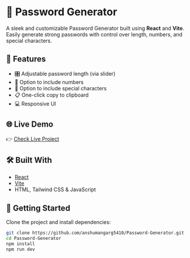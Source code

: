 # 🔐 Password Generator

A sleek and customizable Password Generator built using **React** and **Vite**.  
Easily generate strong passwords with control over length, numbers, and special characters.

## 🚀 Features

- 🎛 Adjustable password length (via slider)
- 🔢 Option to include numbers
- 🔣 Option to include special characters
- 📋 One-click copy to clipboard
- 💻 Responsive UI

## 🌐 Live Demo

👉 [Check Live Project](https://anshumangarg5410.github.io/Password-Generator/)

## 🛠️ Built With

- [React](https://reactjs.org/)
- [Vite](https://vitejs.dev/)
- HTML, Tailwind CSS & JavaScript

## 📂 Getting Started

Clone the project and install dependencies:

```bash
git clone https://github.com/anshumangarg5410/Password-Generator.git
cd Password-Generator
npm install
npm run dev

